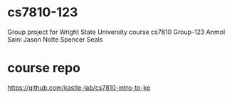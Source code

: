 # cs7810-123

Group project for Wright State University course cs7810
Group-123
Anmol Saini
Jason Nolte
Spencer Seals

# course repo
https://github.com/kastle-lab/cs7810-intro-to-ke
